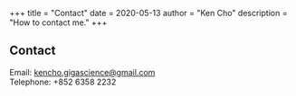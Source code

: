 +++
title = "Contact"
date = 2020-05-13
author = "Ken Cho"
description = "How to contact me."
+++

## Contact
Email: kencho.gigascience@gmail.com  
Telephone: +852 6358 2232
